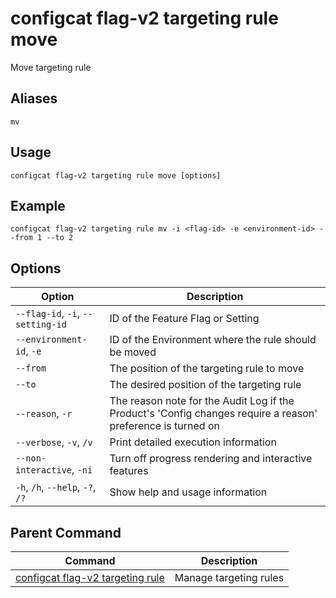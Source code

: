 # configcat flag-v2 targeting rule move
Move targeting rule
## Aliases
`mv`
## Usage
```
configcat flag-v2 targeting rule move [options]
```
## Example
```
configcat flag-v2 targeting rule mv -i <flag-id> -e <environment-id> --from 1 --to 2
```
## Options
| Option | Description |
| ------ | ----------- |
| `--flag-id`, `-i`, `--setting-id` | ID of the Feature Flag or Setting |
| `--environment-id`, `-e` | ID of the Environment where the rule should be moved |
| `--from` | The position of the targeting rule to move |
| `--to` | The desired position of the targeting rule |
| `--reason`, `-r` | The reason note for the Audit Log if the Product's 'Config changes require a reason' preference is turned on |
| `--verbose`, `-v`, `/v` | Print detailed execution information |
| `--non-interactive`, `-ni` | Turn off progress rendering and interactive features |
| `-h`, `/h`, `--help`, `-?`, `/?` | Show help and usage information |
## Parent Command
| Command | Description |
| ------ | ----------- |
| [configcat flag-v2 targeting rule](configcat-flag-v2-targeting-rule.md) | Manage targeting rules |
